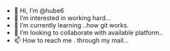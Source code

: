- 👋 Hi, I’m @hube6
- 👀 I’m interested in working hard...
- 🌱 I’m currently learning ..how git works.
- 💞️ I’m looking to collaborate with available platform..
- 📫 How to reach me . through my mail...

<!---
hube6/hube6 is a ✨ special ✨ repository because its `README.md` (this file) appears on your GitHub profile.
You can click the Preview link to take a look at your changes.
--->
